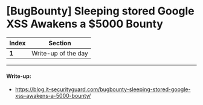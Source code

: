 # [BugBounty] Sleeping stored Google XSS Awakens a $5000 Bounty

Index | Section
--- | ---
**1** | Write-up of the day

___


#### Write-up: 

* https://blog.it-securityguard.com/bugbounty-sleeping-stored-google-xss-awakens-a-5000-bounty/

